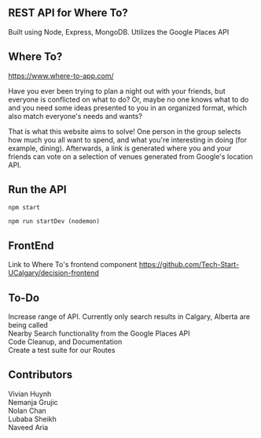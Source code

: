  ## REST API for Where To?
 
 Built using Node, Express, MongoDB. Utilizes the Google Places API

## Where To?
 
https://www.where-to-app.com/ 

Have you ever been trying to plan a night out with your friends, but everyone is conflicted
on what to do? Or, maybe no one knows what to do and you need some ideas presented to you in
an organized format, which also match everyone's needs and wants?
 
That is what this website aims to solve! One person in the group selects how much you all want
to spend, and what you're interesting in doing (for example, dining). Afterwards, a link 
is generated where you and your friends can vote on a selection of venues generated from
Google's location API.
 
 
 ## Run the API
 
 ````
 npm start 
 ```` 
 ```` 
 npm run startDev (nodemon)
 ```` 
 ## FrontEnd
 Link to Where To's frontend component
 https://github.com/Tech-Start-UCalgary/decision-frontend 

## To-Do
Increase range of API. Currently only search results in Calgary, Alberta are being called  
Nearby Search functionality from the Google Places API  
Code Cleanup, and Documentation  
Create a test suite for our Routes    
## Contributors 
Vivian Huynh  
Nemanja Grujic  
Nolan Chan  
Lubaba Sheikh  
Naveed Aria  
